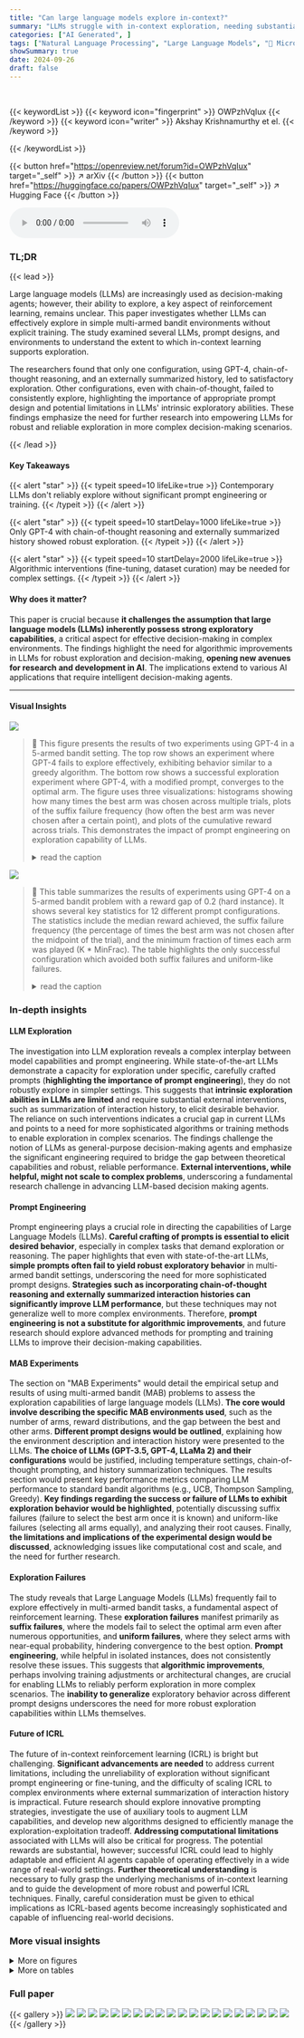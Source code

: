 ```yaml
---
title: "Can large language models explore in-context?"
summary: "LLMs struggle with in-context exploration, needing substantial prompt engineering or training interventions to effectively explore multi-armed bandit environments."
categories: ["AI Generated", ]
tags: ["Natural Language Processing", "Large Language Models", "🏢 Microsoft Research",]
showSummary: true
date: 2024-09-26
draft: false
---
```


<br>

{{< keywordList >}}
{{< keyword icon="fingerprint" >}} OWPzhVqIux {{< /keyword >}}
{{< keyword icon="writer" >}} Akshay Krishnamurthy et el. {{< /keyword >}}
 
{{< /keywordList >}}

{{< button href="https://openreview.net/forum?id=OWPzhVqIux" target="_self" >}}
↗ arXiv
{{< /button >}}
{{< button href="https://huggingface.co/papers/OWPzhVqIux" target="_self" >}}
↗ Hugging Face
{{< /button >}}



<audio controls>
    <source src="https://ai-paper-reviewer.com/OWPzhVqIux/podcast.wav" type="audio/wav">
    Your browser does not support the audio element.
</audio>


### TL;DR


{{< lead >}}

Large language models (LLMs) are increasingly used as decision-making agents; however, their ability to explore, a key aspect of reinforcement learning, remains unclear. This paper investigates whether LLMs can effectively explore in simple multi-armed bandit environments without explicit training.  The study examined several LLMs, prompt designs, and environments to understand the extent to which in-context learning supports exploration.

The researchers found that only one configuration, using GPT-4, chain-of-thought reasoning, and an externally summarized history, led to satisfactory exploration.  Other configurations, even with chain-of-thought, failed to consistently explore, highlighting the importance of appropriate prompt design and potential limitations in LLMs' intrinsic exploratory abilities. These findings emphasize the need for further research into empowering LLMs for robust and reliable exploration in more complex decision-making scenarios.

{{< /lead >}}


#### Key Takeaways

{{< alert "star" >}}
{{< typeit speed=10 lifeLike=true >}} Contemporary LLMs don't reliably explore without significant prompt engineering or training. {{< /typeit >}}
{{< /alert >}}

{{< alert "star" >}}
{{< typeit speed=10 startDelay=1000 lifeLike=true >}} Only GPT-4 with chain-of-thought reasoning and externally summarized history showed robust exploration. {{< /typeit >}}
{{< /alert >}}

{{< alert "star" >}}
{{< typeit speed=10 startDelay=2000 lifeLike=true >}} Algorithmic interventions (fine-tuning, dataset curation) may be needed for complex settings. {{< /typeit >}}
{{< /alert >}}

#### Why does it matter?
This paper is crucial because **it challenges the assumption that large language models (LLMs) inherently possess strong exploratory capabilities**, a critical aspect for effective decision-making in complex environments.  The findings highlight the need for algorithmic improvements in LLMs for robust exploration and decision-making, **opening new avenues for research and development in AI**. The implications extend to various AI applications that require intelligent decision-making agents.

------
#### Visual Insights



![](https://ai-paper-reviewer.com/OWPzhVqIux/figures_2_1.jpg)

> 🔼 This figure presents the results of two experiments using GPT-4 in a 5-armed bandit setting. The top row shows an experiment where GPT-4 fails to explore effectively, exhibiting behavior similar to a greedy algorithm.  The bottom row shows a successful exploration experiment where GPT-4, with a modified prompt, converges to the optimal arm.  The figure uses three visualizations: histograms showing how many times the best arm was chosen across multiple trials, plots of the suffix failure frequency (how often the best arm was never chosen after a certain point), and plots of the cumulative reward across trials. This demonstrates the impact of prompt engineering on exploration capability of LLMs.
> <details>
> <summary>read the caption</summary>
> Figure 1: Representative experiments: Two prompt configurations for GPT-4 on a 5-armed bandit problem, with exploration failure (top) and success (bottom). The baselines are two standard bandit algorithms with performance guarantees, Upper Confidence Bound (UCB) and Thompson Sampling (TS), as well as the GREEDY algorithm (see Footnote 5). Visualizations are: (Left) histogram over replicates of the number of times the best arm is chosen, (Center) for each t, we plot the suffix failure frequency, the fraction of replicates for which the best arm is never chosen after time-step t, and (Right) cumulative time-averaged rewards, averaged over replicates (±2 standard errors).
> </details>





![](https://ai-paper-reviewer.com/OWPzhVqIux/tables_20_1.jpg)

> 🔼 This table summarizes the results of experiments using GPT-4 on a 5-armed bandit problem with a reward gap of 0.2 (hard instance).  It shows several key statistics for 12 different prompt configurations.  The statistics include the median reward achieved, the suffix failure frequency (the percentage of times the best arm was not chosen after the midpoint of the trial), and the minimum fraction of times each arm was played (K * MinFrac).  The table highlights the only successful configuration which avoided both suffix failures and uniform-like failures. 
> <details>
> <summary>read the caption</summary>
> Figure 4: GPT-4 for T = 100: a per-configuration summary table on the hard MAB instance with N = 10 replicates. Only three GPT-4 configurations do not exhibit suffix failures; two of these (BNRND and BSSCD) exhibit uniform-like failures. The final configuration (BSSCO) succeeds.
> </details>





### In-depth insights


#### LLM Exploration
The investigation into LLM exploration reveals a complex interplay between model capabilities and prompt engineering.  While state-of-the-art LLMs demonstrate a capacity for exploration under specific, carefully crafted prompts (**highlighting the importance of prompt engineering**), they do not robustly explore in simpler settings.  This suggests that **intrinsic exploration abilities in LLMs are limited** and require substantial external interventions, such as summarization of interaction history, to elicit desirable behavior.  The reliance on such interventions indicates a crucial gap in current LLMs and points to a need for more sophisticated algorithms or training methods to enable exploration in complex scenarios.  The findings challenge the notion of LLMs as general-purpose decision-making agents and emphasize the significant engineering required to bridge the gap between theoretical capabilities and robust, reliable performance.  **External interventions, while helpful, might not scale to complex problems**, underscoring a fundamental research challenge in advancing LLM-based decision making agents.

#### Prompt Engineering
Prompt engineering plays a crucial role in directing the capabilities of Large Language Models (LLMs).  **Careful crafting of prompts is essential to elicit desired behavior**, especially in complex tasks that demand exploration or reasoning.  The paper highlights that even with state-of-the-art LLMs, **simple prompts often fail to yield robust exploratory behavior** in multi-armed bandit settings, underscoring the need for more sophisticated prompt designs.  **Strategies such as incorporating chain-of-thought reasoning and externally summarized interaction histories can significantly improve LLM performance**, but these techniques may not generalize well to more complex environments.  Therefore, **prompt engineering is not a substitute for algorithmic improvements**, and future research should explore advanced methods for prompting and training LLMs to improve their decision-making capabilities.

#### MAB Experiments
The section on "MAB Experiments" would detail the empirical setup and results of using multi-armed bandit (MAB) problems to assess the exploration capabilities of large language models (LLMs).  **The core would involve describing the specific MAB environments used**, such as the number of arms, reward distributions, and the gap between the best and other arms.  **Different prompt designs would be outlined**, explaining how the environment description and interaction history were presented to the LLMs.  **The choice of LLMs (GPT-3.5, GPT-4, LLaMa 2) and their configurations** would be justified, including temperature settings, chain-of-thought prompting, and history summarization techniques.  The results section would present key performance metrics comparing LLM performance to standard bandit algorithms (e.g., UCB, Thompson Sampling, Greedy).  **Key findings regarding the success or failure of LLMs to exhibit exploration behavior would be highlighted**, potentially discussing suffix failures (failure to select the best arm once it is known) and uniform-like failures (selecting all arms equally), and analyzing their root causes.  Finally, **the limitations and implications of the experimental design would be discussed**, acknowledging issues like computational cost and scale, and the need for further research.

#### Exploration Failures
The study reveals that Large Language Models (LLMs) frequently fail to explore effectively in multi-armed bandit tasks, a fundamental aspect of reinforcement learning.  These **exploration failures** manifest primarily as **suffix failures**, where the models fail to select the optimal arm even after numerous opportunities, and **uniform failures**, where they select arms with near-equal probability, hindering convergence to the best option. **Prompt engineering**, while helpful in isolated instances, does not consistently resolve these issues. This suggests that **algorithmic improvements**, perhaps involving training adjustments or architectural changes, are crucial for enabling LLMs to reliably perform exploration in more complex scenarios.  The **inability to generalize** exploratory behavior across different prompt designs underscores the need for more robust exploration capabilities within LLMs themselves.

#### Future of ICRL
The future of in-context reinforcement learning (ICRL) is bright but challenging.  **Significant advancements are needed** to address current limitations, including the unreliability of exploration without significant prompt engineering or fine-tuning, and the difficulty of scaling ICRL to complex environments where external summarization of interaction history is impractical. Future research should explore innovative prompting strategies, investigate the use of auxiliary tools to augment LLM capabilities, and develop new algorithms designed to efficiently manage the exploration-exploitation tradeoff.  **Addressing computational limitations** associated with LLMs will also be critical for progress.  The potential rewards are substantial, however; successful ICRL could lead to highly adaptable and efficient AI agents capable of operating effectively in a wide range of real-world settings.  **Further theoretical understanding** is necessary to fully grasp the underlying mechanisms of in-context learning and to guide the development of more robust and powerful ICRL techniques.  Finally, careful consideration must be given to ethical implications as ICRL-based agents become increasingly sophisticated and capable of influencing real-world decisions.


### More visual insights

<details>
<summary>More on figures
</summary>


![](https://ai-paper-reviewer.com/OWPzhVqIux/figures_3_1.jpg)

> 🔼 This figure is a graph that shows how the prompts are generated. The different prompt designs are created by combining elements such as scenarios (buttons or advertisements), framing (neutral or suggestive), history presentation (raw or summarized), return type (single action or distribution), and the inclusion of chain-of-thought reasoning.  The figure shows the different options and how they combine to create a total of 32 different prompt designs.  Figure 9 provides more detailed text examples of each.
> <details>
> <summary>read the caption</summary>
> Figure 2: Prompt designs; see Figure 9 for a more detailed view. A prompt is generated by traversing the graph from top to bottom.
> </details>



![](https://ai-paper-reviewer.com/OWPzhVqIux/figures_5_1.jpg)

> 🔼 This figure displays the results of two experiments using GPT-4 on a 5-armed bandit problem. The top row shows an experiment where GPT-4 fails to explore effectively, while the bottom row shows a successful exploration.  Three different algorithms (Upper Confidence Bound, Thompson Sampling, and Greedy) are used as baselines for comparison. The left panel of each row is a histogram showing how often the best arm was selected, the center panel plots the frequency of 'suffix failures' (never choosing the best arm after a certain time step), and the right panel shows the time-averaged reward.
> <details>
> <summary>read the caption</summary>
> Figure 1: Representative experiments: Two prompt configurations for GPT-4 on a 5-armed bandit problem, with exploration failure (top) and success (bottom). The baselines are two standard bandit algorithms with performance guarantees, Upper Confidence Bound (UCB) and Thompson Sampling (TS), as well as the GREEDY algorithm (see Footnote 5). Visualizations are: (Left) histogram over replicates of the number of times the best arm is chosen, (Center) for each t, we plot the suffix failure frequency, the fraction of replicates for which the best arm is never chosen after time-step t, and (Right) cumulative time-averaged rewards, averaged over replicates (±2 standard errors).
> </details>



![](https://ai-paper-reviewer.com/OWPzhVqIux/figures_5_2.jpg)

> 🔼 This scatter plot visualizes the results of experiments comparing different Large Language Models (LLMs) and configurations on a multi-armed bandit (MAB) problem.  The x-axis represents the frequency of suffix failures (where the best arm is never chosen after a certain point), and the y-axis shows the frequency of uniform-like failures (where arms are chosen almost equally). Each point represents a specific LLM and prompt configuration.  The plot reveals that most LLMs and configurations exhibit substantial exploration failures, failing to converge to the best arm.  The successful GPT-4 configuration (BSSC0) is highlighted, demonstrating that successful exploration is possible but requires specific prompt engineering and LLM capabilities. The e-GREEDY baseline curve helps to contextualize the results.
> <details>
> <summary>read the caption</summary>
> Figure 3: Scatter plot summarizing all experiments with T=100. We plot suffix failures (via SuffFailFreq(T/2)) vs. uniform-like failures (via K*MinFrac(T)). Each LLM/configuration pair maps to a dot (some dots overlap). The only successful GPT-4 configuration (BSSC0) is labeled with a star. We also plot e-GREEDY, tracing out the tradeoffs for different e.
> </details>



![](https://ai-paper-reviewer.com/OWPzhVqIux/figures_6_1.jpg)

> 🔼 This figure shows the results of experiments using GPT-4 on a 5-armed bandit problem.  Two different prompt configurations are compared: one that leads to exploration failure and one that leads to success. The figure includes histograms showing how often the best arm was chosen, plots of suffix failure frequency (the percentage of times the best arm was never chosen after a certain point in time), and plots of cumulative average rewards.  These are compared against three standard bandit algorithms (UCB, Thompson Sampling, and Greedy) to illustrate the success or failure of the GPT-4 configurations.
> <details>
> <summary>read the caption</summary>
> Figure 1: Representative experiments: Two prompt configurations for GPT-4 on a 5-armed bandit problem, with exploration failure (top) and success (bottom). The baselines are two standard bandit algorithms with performance guarantees, Upper Confidence Bound (UCB) and Thompson Sampling (TS), as well as the GREEDY algorithm (see Footnote 5). Visualizations are: (Left) histogram over replicates of the number of times the best arm is chosen, (Center) for each t, we plot the suffix failure frequency, the fraction of replicates for which the best arm is never chosen after time-step t, and (Right) cumulative time-averaged rewards, averaged over replicates (±2 standard errors).
> </details>



![](https://ai-paper-reviewer.com/OWPzhVqIux/figures_6_2.jpg)

> 🔼 This figure shows the results of experiments comparing GPT-4's performance on a 5-armed bandit problem with two different prompt configurations and three baseline algorithms (UCB, TS, and GREEDY). The top row displays an exploration failure, while the bottom row shows a successful exploration. The visualizations include histograms of best arm selections, suffix failure frequencies, and cumulative time-averaged rewards.  The figure demonstrates the impact of prompt design on LLM exploration capabilities.
> <details>
> <summary>read the caption</summary>
> Figure 1: Representative experiments: Two prompt configurations for GPT-4 on a 5-armed bandit problem, with exploration failure (top) and success (bottom). The baselines are two standard bandit algorithms with performance guarantees, Upper Confidence Bound (UCB) and Thompson Sampling (TS), as well as the GREEDY algorithm (see Footnote 5). Visualizations are: (Left) histogram over replicates of the number of times the best arm is chosen, (Center) for each t, we plot the suffix failure frequency, the fraction of replicates for which the best arm is never chosen after time-step t, and (Right) cumulative time-averaged rewards, averaged over replicates (±2 standard errors).
> </details>



![](https://ai-paper-reviewer.com/OWPzhVqIux/figures_7_1.jpg)

> 🔼 This figure shows the results of experiments comparing GPT-4's performance on a 5-armed bandit problem with two different prompt configurations. The top row demonstrates exploration failure, while the bottom row shows successful exploration.  The figure uses histograms to show the number of times the best arm was selected across multiple trials, plots showing the frequency of 'suffix failures' (where the best arm is never selected after a certain point in time), and graphs of cumulative time-averaged rewards.  These visualizations allow for a comparison of GPT-4's performance against standard bandit algorithms such as UCB, Thompson Sampling, and a greedy algorithm.
> <details>
> <summary>read the caption</summary>
> Figure 1: Representative experiments: Two prompt configurations for GPT-4 on a 5-armed bandit problem, with exploration failure (top) and success (bottom). The baselines are two standard bandit algorithms with performance guarantees, Upper Confidence Bound (UCB) and Thompson Sampling (TS), as well as the GREEDY algorithm (see Footnote 5). Visualizations are: (Left) histogram over replicates of the number of times the best arm is chosen, (Center) for each t, we plot the suffix failure frequency, the fraction of replicates for which the best arm is never chosen after time-step t, and (Right) cumulative time-averaged rewards, averaged over replicates (±2 standard errors).
> </details>



![](https://ai-paper-reviewer.com/OWPzhVqIux/figures_8_1.jpg)

> 🔼 This figure shows the results of experiments comparing GPT-4's performance in a 5-armed bandit problem with two different prompt configurations.  The top row illustrates a case of exploration failure, where GPT-4 fails to consistently select the best arm, mirroring the performance of a greedy algorithm.  The bottom row shows a successful exploration, where GPT-4, aided by a more informative prompt, exhibits performance comparable to optimal bandit algorithms like UCB and Thompson Sampling.  The visualizations include histograms of best-arm selections, suffix failure frequency, and time-averaged rewards, providing a comprehensive view of the model's exploration behavior under different conditions.
> <details>
> <summary>read the caption</summary>
> Figure 1: Representative experiments: Two prompt configurations for GPT-4 on a 5-armed bandit problem, with exploration failure (top) and success (bottom). The baselines are two standard bandit algorithms with performance guarantees, Upper Confidence Bound (UCB) and Thompson Sampling (TS), as well as the GREEDY algorithm (see Footnote 5). Visualizations are: (Left) histogram over replicates of the number of times the best arm is chosen, (Center) for each t, we plot the suffix failure frequency, the fraction of replicates for which the best arm is never chosen after time-step t, and (Right) cumulative time-averaged rewards, averaged over replicates (±2 standard errors).
> </details>



![](https://ai-paper-reviewer.com/OWPzhVqIux/figures_16_1.jpg)

> 🔼 This figure shows the results of experiments comparing GPT-4's performance on a 5-armed bandit problem with two different prompt configurations.  The top row demonstrates an exploration failure where the model does not consistently select the best arm. The bottom row illustrates successful exploration, showing the model successfully converging to the optimal arm.  The figure includes histograms showing the number of times the best arm is chosen, plots of the suffix failure frequency, and plots of the cumulative time-averaged rewards for both the GPT-4 configurations and for baseline bandit algorithms (UCB, Thompson Sampling, and Greedy).
> <details>
> <summary>read the caption</summary>
> Figure 1: Representative experiments: Two prompt configurations for GPT-4 on a 5-armed bandit problem, with exploration failure (top) and success (bottom). The baselines are two standard bandit algorithms with performance guarantees, Upper Confidence Bound (UCB) and Thompson Sampling (TS), as well as the GREEDY algorithm (see Footnote 5). Visualizations are: (Left) histogram over replicates of the number of times the best arm is chosen, (Center) for each t, we plot the suffix failure frequency, the fraction of replicates for which the best arm is never chosen after time-step t, and (Right) cumulative time-averaged rewards, averaged over replicates (±2 standard errors).
> </details>



![](https://ai-paper-reviewer.com/OWPzhVqIux/figures_19_1.jpg)

> 🔼 This figure displays the results of two experiments using GPT-4 on a 5-armed bandit problem. The top row shows an experiment where GPT-4 fails to explore effectively, while the bottom row shows an experiment where GPT-4 successfully explores.  The figure compares GPT-4's performance to three baseline algorithms: Upper Confidence Bound (UCB), Thompson Sampling (TS), and a greedy algorithm.  Three visualizations are provided for each experiment: a histogram showing the number of times the best arm was chosen across multiple trials, a plot of the suffix failure frequency (the probability of never selecting the best arm after a certain point in time), and a plot of the cumulative time-averaged rewards.
> <details>
> <summary>read the caption</summary>
> Figure 1: Representative experiments: Two prompt configurations for GPT-4 on a 5-armed bandit problem, with exploration failure (top) and success (bottom). The baselines are two standard bandit algorithms with performance guarantees, Upper Confidence Bound (UCB) and Thompson Sampling (TS), as well as the GREEDY algorithm (see Footnote 5). Visualizations are: (Left) histogram over replicates of the number of times the best arm is chosen, (Center) for each t, we plot the suffix failure frequency, the fraction of replicates for which the best arm is never chosen after time-step t, and (Right) cumulative time-averaged rewards, averaged over replicates (±2 standard errors).
> </details>



![](https://ai-paper-reviewer.com/OWPzhVqIux/figures_20_1.jpg)

> 🔼 This figure shows the results of experiments comparing GPT-4's performance on a 5-armed bandit problem with two different prompt configurations. One configuration resulted in exploration failure, while the other was successful.  The figure presents three visualizations for each configuration: a histogram showing the number of times the best arm was chosen across multiple repetitions of the experiment, a plot of the suffix failure frequency (the proportion of trials where the best arm was never chosen after a certain point), and a plot showing the cumulative time-averaged rewards.  These results highlight the impact of prompt design on the LLM's ability to explore effectively.
> <details>
> <summary>read the caption</summary>
> Figure 1: Representative experiments: Two prompt configurations for GPT-4 on a 5-armed bandit problem, with exploration failure (top) and success (bottom). The baselines are two standard bandit algorithms with performance guarantees, Upper Confidence Bound (UCB) and Thompson Sampling (TS), as well as the GREEDY algorithm (see Footnote 5). Visualizations are: (Left) histogram over replicates of the number of times the best arm is chosen, (Center) for each t, we plot the suffix failure frequency, the fraction of replicates for which the best arm is never chosen after time-step t, and (Right) cumulative time-averaged rewards, averaged over replicates (±2 standard errors).
> </details>



![](https://ai-paper-reviewer.com/OWPzhVqIux/figures_20_2.jpg)

> 🔼 This figure shows the results of experiments using GPT-4 on a 5-armed bandit problem.  The top row shows an exploration failure, where the model does not consistently choose the best arm.  The bottom row shows successful exploration with a modified prompt.  Histograms illustrate the number of times the best arm was chosen, while plots show suffix failure frequency and cumulative reward, comparing GPT-4's performance to standard bandit algorithms (UCB, TS, and Greedy).
> <details>
> <summary>read the caption</summary>
> Figure 1: Representative experiments: Two prompt configurations for GPT-4 on a 5-armed bandit problem, with exploration failure (top) and success (bottom). The baselines are two standard bandit algorithms with performance guarantees, Upper Confidence Bound (UCB) and Thompson Sampling (TS), as well as the GREEDY algorithm (see Footnote 5). Visualizations are: (Left) histogram over replicates of the number of times the best arm is chosen, (Center) for each t, we plot the suffix failure frequency, the fraction of replicates for which the best arm is never chosen after time-step t, and (Right) cumulative time-averaged rewards, averaged over replicates (±2 standard errors).
> </details>



![](https://ai-paper-reviewer.com/OWPzhVqIux/figures_27_1.jpg)

> 🔼 This figure presents a comparison of exploration performance between GPT-4 with different prompt configurations and standard bandit algorithms (UCB, TS, and Greedy) in a 5-armed bandit problem. The top row shows an exploration failure, where GPT-4 rarely selects the best arm, while the bottom row illustrates successful exploration, reaching comparable performance to the baseline algorithms.  Three visualizations are provided for each scenario to show the distribution of best arm selections, the frequency of suffix failures (where the best arm is never chosen after a certain point), and the cumulative average rewards.
> <details>
> <summary>read the caption</summary>
> Figure 1: Representative experiments: Two prompt configurations for GPT-4 on a 5-armed bandit problem, with exploration failure (top) and success (bottom). The baselines are two standard bandit algorithms with performance guarantees, Upper Confidence Bound (UCB) and Thompson Sampling (TS), as well as the GREEDY algorithm (see Footnote 5). Visualizations are: (Left) histogram over replicates of the number of times the best arm is chosen, (Center) for each t, we plot the suffix failure frequency, the fraction of replicates for which the best arm is never chosen after time-step t, and (Right) cumulative time-averaged rewards, averaged over replicates (±2 standard errors).
> </details>



</details>




<details>
<summary>More on tables
</summary>


![](https://ai-paper-reviewer.com/OWPzhVqIux/tables_20_2.jpg)
> 🔼 This table summarizes the results of the GPT-4 experiments on different configurations of the multi-armed bandit problem.  It shows key statistics for each configuration, including the median reward achieved, the frequency of suffix failures (where the best arm is never selected after a certain point), the minimum fraction of times each arm was chosen (indicating uniform-like behavior), and the fraction of times the greedy algorithm was mimicked.  The table also shows the number of replicates used for each configuration.  The 'fails' row shows whether all replicates completed successfully for each configuration.
> <details>
> <summary>read the caption</summary>
> Figure 11: GPT-4 for T = 100: the per-configuration summary tables. The 'fails' row indicates that all replicates completed successfully.
> </details>

![](https://ai-paper-reviewer.com/OWPzhVqIux/tables_21_1.jpg)
> 🔼 This table summarizes the results of experiments using GPT-4 with different prompt designs and temperature settings on four different multi-armed bandit (MAB) problem instances. The table includes statistics such as median reward, suffix failure frequency, the minimum fraction of times each arm was pulled, and the fraction of times the greedy algorithm's choice was made.  The 'fails' row indicates whether any replicates failed to converge.  The table provides a compact representation of the performance variations across different experimental settings.
> <details>
> <summary>read the caption</summary>
> Figure 11: GPT-4 for T = 100: the per-configuration summary tables. The 'fails' row indicates that all replicates completed successfully.
> </details>

![](https://ai-paper-reviewer.com/OWPzhVqIux/tables_22_1.jpg)
> 🔼 This table presents a summary of the experimental results for GPT-4 with a time horizon of 100 time steps.  It shows several key statistics for various LLM configurations, including median reward, suffix failure frequency, minimum fraction (an indicator of uniform-like failures), and greedy fraction.  The configurations are systematically varied across different prompt designs, allowing for comparison of how different prompt choices impact performance. The 'fails' row indicates whether any of the replicates failed to complete successfully. This table helps in understanding which configurations exhibited successful exploration behavior (i.e., those with high reward and low failure rates).
> <details>
> <summary>read the caption</summary>
> Figure 11: GPT-4 for T = 100: the per-configuration summary tables. The 'fails' row indicates that all replicates completed successfully.
> </details>

![](https://ai-paper-reviewer.com/OWPzhVqIux/tables_23_1.jpg)
> 🔼 This table summarizes the results of experiments using GPT-4 with different prompt designs in a multi-armed bandit (MAB) task with time horizon T=100.  Each row represents a different prompt configuration, and includes metrics such as median reward, suffix failure frequency (SuffFailFreq(T/2)), the minimum fraction of times the least played arm was selected (K*MinFrac), the fraction of rounds the greedy algorithm was mimicked (GreedyFrac), and the number of replicates.  The 'fails' row indicates if all replicates succeeded in finding the optimal arm.  The table provides a quantitative comparison of the performance of different prompt designs in promoting successful exploration in the MAB task.
> <details>
> <summary>read the caption</summary>
> Figure 11: GPT-4 for T = 100: the per-configuration summary tables. The 'fails' row indicates that all replicates completed successfully.
> </details>

![](https://ai-paper-reviewer.com/OWPzhVqIux/tables_24_1.jpg)
> 🔼 This table summarizes the results of experiments using GPT-4 with different prompt configurations on a multi-armed bandit (MAB) problem.  For each configuration, it shows the median reward, suffix failure frequency (SuffFailFreq(T/2)), the minimum fraction of times each arm was chosen (K*MinFrac), and the fraction of times the greedy algorithm was used (GreedyFrac). It also indicates the number of replicates for each configuration.  The 'fails' row shows whether any replicates failed to complete.
> <details>
> <summary>read the caption</summary>
> Figure 11: GPT-4 for T = 100: the per-configuration summary tables. The 'fails' row indicates that all replicates completed successfully.
> </details>

![](https://ai-paper-reviewer.com/OWPzhVqIux/tables_25_1.jpg)
> 🔼 This table presents a summary of the experimental results for LLAMA2 on the hard multi-armed bandit (MAB) instance using the buttons scenario.  It shows the median reward achieved by each of the 32 LLM configurations, along with the suffix failure frequency at T/2, the minimum fraction of times each arm is chosen (K*MinFrac), and the fraction of greedy rounds (GreedyFrac).  The results highlight the relative performance of various prompt designs and their impact on exploration behavior in the context of LLMs. The table also includes the number of replicates used for each configuration.
> <details>
> <summary>read the caption</summary>
> Figure 16: LLAMA2 for T = 100: the per-configuration summary tables. The buttons scenario, hard MAB instance.
> </details>

![](https://ai-paper-reviewer.com/OWPzhVqIux/tables_26_1.jpg)
> 🔼 This table summarizes the results of experiments using LLAMA2 on a hard multi-armed bandit problem with a time horizon of 100.  It shows various performance metrics for different prompt designs, including the median reward, the frequency of suffix failures (where the best arm is never selected in the latter half of the rounds), the minimum fraction of times each arm was chosen, and the fraction of times a greedy approach (choosing the current best arm) was used.  The goal is to assess the exploration capabilities of LLAMA2 under different prompt configurations.
> <details>
> <summary>read the caption</summary>
> Figure 16: LLAMA2 for T = 100: the per-configuration summary tables. The buttons scenario, hard MAB instance.
> </details>

![](https://ai-paper-reviewer.com/OWPzhVqIux/tables_28_1.jpg)
> 🔼 This table summarizes the results of experiments using GPT-4 on a 5-armed bandit problem with a reward gap of 0.2.  It shows the performance of various prompt configurations across several key metrics, including median reward, suffix failure frequency, uniform failure frequency, and the frequency of greedy choices. The table highlights that only one configuration (BSSCO) achieves satisfactory exploratory behavior, while others suffer from suffix failures (where the best arm is not selected after a certain point) or uniform-like failures (where all arms are selected nearly equally).
> <details>
> <summary>read the caption</summary>
> Figure 4: GPT-4 for T = 100: a per-configuration summary table on the hard MAB instance with N = 10 replicates. Only three GPT-4 configurations do not exhibit suffix failures; two of these (BNRND and BSSCD) exhibit uniform-like failures. The final configuration (BSSCO) succeeds.
> </details>

</details>




### Full paper

{{< gallery >}}
<img src="https://ai-paper-reviewer.com/OWPzhVqIux/1.png" class="grid-w50 md:grid-w33 xl:grid-w25" />
<img src="https://ai-paper-reviewer.com/OWPzhVqIux/2.png" class="grid-w50 md:grid-w33 xl:grid-w25" />
<img src="https://ai-paper-reviewer.com/OWPzhVqIux/3.png" class="grid-w50 md:grid-w33 xl:grid-w25" />
<img src="https://ai-paper-reviewer.com/OWPzhVqIux/4.png" class="grid-w50 md:grid-w33 xl:grid-w25" />
<img src="https://ai-paper-reviewer.com/OWPzhVqIux/5.png" class="grid-w50 md:grid-w33 xl:grid-w25" />
<img src="https://ai-paper-reviewer.com/OWPzhVqIux/6.png" class="grid-w50 md:grid-w33 xl:grid-w25" />
<img src="https://ai-paper-reviewer.com/OWPzhVqIux/7.png" class="grid-w50 md:grid-w33 xl:grid-w25" />
<img src="https://ai-paper-reviewer.com/OWPzhVqIux/8.png" class="grid-w50 md:grid-w33 xl:grid-w25" />
<img src="https://ai-paper-reviewer.com/OWPzhVqIux/9.png" class="grid-w50 md:grid-w33 xl:grid-w25" />
<img src="https://ai-paper-reviewer.com/OWPzhVqIux/10.png" class="grid-w50 md:grid-w33 xl:grid-w25" />
<img src="https://ai-paper-reviewer.com/OWPzhVqIux/11.png" class="grid-w50 md:grid-w33 xl:grid-w25" />
<img src="https://ai-paper-reviewer.com/OWPzhVqIux/12.png" class="grid-w50 md:grid-w33 xl:grid-w25" />
<img src="https://ai-paper-reviewer.com/OWPzhVqIux/13.png" class="grid-w50 md:grid-w33 xl:grid-w25" />
<img src="https://ai-paper-reviewer.com/OWPzhVqIux/14.png" class="grid-w50 md:grid-w33 xl:grid-w25" />
<img src="https://ai-paper-reviewer.com/OWPzhVqIux/15.png" class="grid-w50 md:grid-w33 xl:grid-w25" />
<img src="https://ai-paper-reviewer.com/OWPzhVqIux/16.png" class="grid-w50 md:grid-w33 xl:grid-w25" />
<img src="https://ai-paper-reviewer.com/OWPzhVqIux/17.png" class="grid-w50 md:grid-w33 xl:grid-w25" />
<img src="https://ai-paper-reviewer.com/OWPzhVqIux/18.png" class="grid-w50 md:grid-w33 xl:grid-w25" />
<img src="https://ai-paper-reviewer.com/OWPzhVqIux/19.png" class="grid-w50 md:grid-w33 xl:grid-w25" />
<img src="https://ai-paper-reviewer.com/OWPzhVqIux/20.png" class="grid-w50 md:grid-w33 xl:grid-w25" />
{{< /gallery >}}